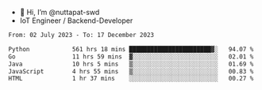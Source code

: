 - 👋 Hi, I’m @nuttapat-swd
- IoT Engineer / Backend-Developer

<!--START_SECTION:waka-->

```txt
From: 02 July 2023 - To: 17 December 2023

Python            561 hrs 18 mins ███████████████████████▓░   94.07 %
Go                11 hrs 59 mins  ▓░░░░░░░░░░░░░░░░░░░░░░░░   02.01 %
Java              10 hrs 5 mins   ▒░░░░░░░░░░░░░░░░░░░░░░░░   01.69 %
JavaScript        4 hrs 55 mins   ▒░░░░░░░░░░░░░░░░░░░░░░░░   00.83 %
HTML              1 hr 37 mins    ░░░░░░░░░░░░░░░░░░░░░░░░░   00.27 %
```

<!--END_SECTION:waka-->
